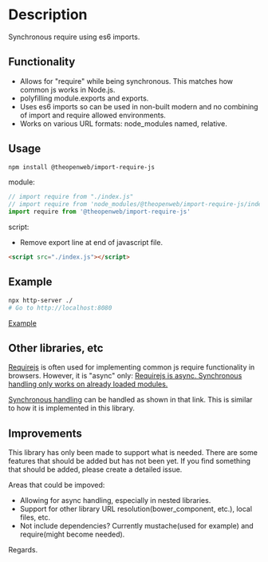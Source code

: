 # Description

Synchronous require using es6 imports.

## Functionality

- Allows for "require" while being synchronous. This matches how common js works in Node.js.
- polyfilling module.exports and exports.
- Uses es6 imports so can be used in non-built modern and no combining of import and require allowed environments.
- Works on various URL formats: node_modules named, relative.

## Usage

```bash
npm install @theopenweb/import-require-js
```

module:

```javascript
// import require from "./index.js"
// import require from 'node_modules/@theopenweb/import-require-js/index.js'
import require from '@theopenweb/import-require-js'
```

script:

- Remove export line at end of javascript file.

```html
<script src="./index.js"></script>
```

## Example

```bash
npx http-server ./
# Go to http://localhost:8080
```

[Example](./index.html)

## Other libraries, etc

[Requirejs](https://requirejs.org/docs/api.html) is often used for implementing common js require functionality in browsers.
However, it is "async" only: [Requirejs is async. Synchronous handling only works on already loaded modules.](https://stackoverflow.com/a/14201304/1764521)

[Synchronous handling](https://stackoverflow.com/a/28010938/1764521) can be handled as shown in that link.
This is similar to how it is implemented in this library.

## Improvements

This library has only been made to support what is needed.
There are some features that should be added but has not been yet.
If you find something that should be added, please create a detailed issue.

Areas that could be impoved:

- Allowing for async handling, especially in nested libraries.
- Support for other library URL resolution(bower_component, etc.), local files, etc.
- Not include dependencies? Currently mustache(used for example) and require(might become needed).

Regards.
